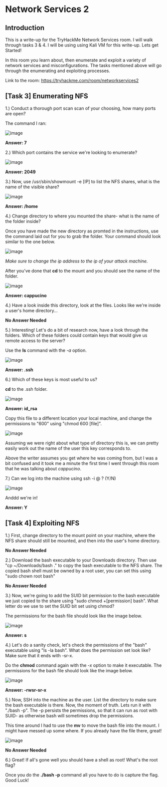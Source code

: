 # Network Services 2
## Introduction
This is a write-up for the TryHackMe Network Services room. I will walk through tasks 3 & 4. I will be using using Kali VM for this write-up. Lets get Started!

In this room you learn about, then enumerate and exploit a variety of network services and misconfigurations. The tasks mentioned above will go through the enumerating and exploiting processes.

Link to the room: https://tryhackme.com/room/networkservices2

## [Task 3] Enumerating NFS

1.) Conduct a thorough port scan scan of your choosing, how many ports are open?

The command I ran:

![image](https://user-images.githubusercontent.com/54414820/114331803-d62e3080-9b12-11eb-83fd-b2eedc217a78.png)

**Answer: 7**

2.) Which port contains the service we're looking to enumerate?

![image](https://user-images.githubusercontent.com/54414820/114331864-fbbb3a00-9b12-11eb-8185-00c053e26310.png)

**Answer: 2049**

3.) Now, use /usr/sbin/showmount -e [IP] to list the NFS shares, what is the name of the visible share?

![image](https://user-images.githubusercontent.com/54414820/114331955-2907e800-9b13-11eb-8ce8-5874e96252f3.png)

**Answer: /home**

4.) Change directory to where you mounted the share- what is the name of the folder inside?

Once you have made the new directory as promted in the instructions, use the command laid out for you to grab the folder. Your command should look similar to the one below.

![image](https://user-images.githubusercontent.com/54414820/114332293-f0b4d980-9b13-11eb-9f69-e59449d0db84.png)

*Make sure to change the ip address to the ip of your attack machine.*

After you've done that **cd** to the mount and you should see the name of the folder.

![image](https://user-images.githubusercontent.com/54414820/114332602-88b2c300-9b14-11eb-96c1-7564b6b69758.png)

**Answer: cappucino**

4.) Have a look inside this directory, look at the files. Looks like  we're inside a user's home directory...

**No Answer Needed**

5.) Interesting! Let's do a bit of research now, have a look through the folders. Which of these folders could contain keys that would give us remote access to the server?

Use the **ls** command with the *-a* option.

![image](https://user-images.githubusercontent.com/54414820/114332729-c879aa80-9b14-11eb-956a-086c6b48e23a.png)

**Answer: .ssh**

6.) Which of these keys is most useful to us?

**cd** to the .ssh folder.

![image](https://user-images.githubusercontent.com/54414820/114332882-142c5400-9b15-11eb-8490-1996ddf584d5.png)

**Answer: id_rsa**

Copy this file to a different location your local machine, and change the permissions to "600" using "chmod 600 [file]".

![image](https://user-images.githubusercontent.com/54414820/114336941-18a93a80-9b1e-11eb-8354-c967b114aa39.png)

Assuming we were right about what type of directory this is, we can pretty easily work out the name of the user this key corresponds to.

Above the writer assumes you get where he was coming from, but I was a bit confused and it took me a minute the first time I went through this room that he was talking about *cappucino*.

7.) Can we log into the machine using ssh -i <key-file> <username>@<ip> ? (Y/N)

![image](https://user-images.githubusercontent.com/54414820/114337213-b866c880-9b1e-11eb-9fd8-397c34e9873e.png)

Anddd we're in!

**Answer: Y**

## [Task 4] Exploiting NFS

1.) First, change directory to the mount point on your machine, where the NFS share should still be mounted, and then into the user's home directory.

**No Answer Needed**

2.) Download the bash executable to your Downloads directory. Then use "cp ~/Downloads/bash ." to copy the bash executable to the NFS share. The copied bash shell must be owned by a root user, you can set this using "sudo chown root bash"

**No Answer Needed**

3.) Now, we're going to add the SUID bit permission to the bash executable we just copied to the share using "sudo chmod +[permission] bash". What letter do we use to set the SUID bit set using chmod?

The permissions for the bash file should look like the image below.

![image](https://user-images.githubusercontent.com/54414820/114337810-cf59ea80-9b1f-11eb-9845-571c424cdb7e.png)

**Answer: s**

4.) Let's do a sanity check, let's check the permissions of the "bash" executable using "ls -la bash". What does the permission set look like? Make sure that it ends with -sr-x.

Do the **chmod** command again with the *-x* option to make it executable. The permissions for the bash file should look like the image below.

![image](https://user-images.githubusercontent.com/54414820/114338073-50b17d00-9b20-11eb-8307-075d7c3eb392.png)

**Answer: -rwsr-sr-x**

5.) Now, SSH into the machine as the user. List the directory to make sure the bash executable is there. Now, the moment of truth. Lets run it with "./bash -p". The -p persists the permissions, so that it can run as root with SUID- as otherwise bash will sometimes drop the permissions.

This time around I had to use the **mv** to move the bash file into the mount. I might have messed up some where. If you already have the file there, great!

![image](https://user-images.githubusercontent.com/54414820/114338365-ed741a80-9b20-11eb-8210-abd6d7e1a3cc.png)

**No Answer Needed**

6.) Great! If all's gone well you should have a shell as root! What's the root flag?

Once you do the **./bash -p** command all you have to do is capture the flag. Good Luck!